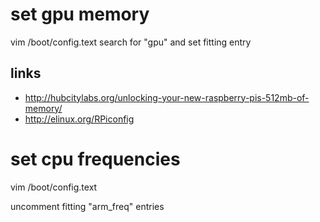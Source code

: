 # set gpu memory

vim /boot/config.text
search for "gpu" and set fitting entry

## links

* http://hubcitylabs.org/unlocking-your-new-raspberry-pis-512mb-of-memory/
* http://elinux.org/RPiconfig

# set cpu frequencies

vim /boot/config.text

uncomment fitting "arm_freq" entries
